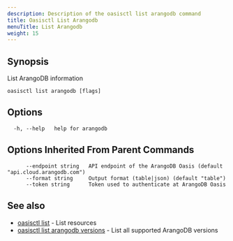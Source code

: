 ```yaml
---
description: Description of the oasisctl list arangodb command
title: Oasisctl List Arangodb
menuTitle: List Arangodb
weight: 15
---
```

## Synopsis
List ArangoDB information

```
oasisctl list arangodb [flags]
```

## Options
```
  -h, --help   help for arangodb
```

## Options Inherited From Parent Commands
```
      --endpoint string   API endpoint of the ArangoDB Oasis (default "api.cloud.arangodb.com")
      --format string     Output format (table|json) (default "table")
      --token string      Token used to authenticate at ArangoDB Oasis
```

## See also
* [oasisctl list](_index.md)	 - List resources
* [oasisctl list arangodb versions](list-arangodb-versions.md)	 - List all supported ArangoDB versions

